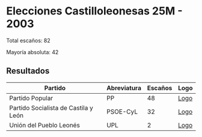 # Elecciones Castilloleonesas 25M - 2003

Total escaños: 82

Mayoría absoluta: 42

## Resultados

| Partido | Abreviatura | Escaños | Logo |
| - | - | - | - |
| Partido Popular | PP | 48 | [Logo](https://github.com/playzzz/Pactos/blob/master/Logos/PP.jpg?raw=true)
| Partido Socialista de Castila y León | PSOE-CyL | 32 | [Logo](https://github.com/playzzz/Pactos/blob/master/Logos/PSOE.jpg?raw=true)
| Unión del Pueblo Leonés | UPL | 2 | [Logo](https://github.com/playzzz/Pactos/blob/master/Logos/UPL.jpg?raw=true)
